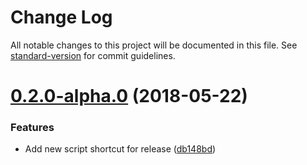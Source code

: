 # Change Log

All notable changes to this project will be documented in this file. See [standard-version](https://github.com/conventional-changelog/standard-version) for commit guidelines.

<a name="0.2.0-alpha.0"></a>
# [0.2.0-alpha.0](https://github.com/scallacs/typescript-node-module-seed/compare/v0.1.1-alpha.2...v0.2.0-alpha.0) (2018-05-22)


### Features

* Add new script shortcut for release ([db148bd](https://github.com/scallacs/typescript-node-module-seed/commit/db148bd))


